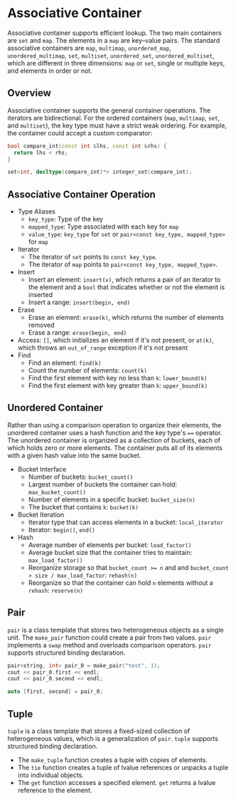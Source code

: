 # Associative Container

Associative container supports efficient lookup. The two main containers are `set` and `map`. The elements in a `map` are key–value pairs. The standard associative containers are `map`, `multimap`, `unordered_map`, `unordered_multimap`, `set`, `multiset`, `unordered_set`, `unordered_multiset`, which are different in three dimensions: `map` or `set`, single or multiple keys, and elements in order or not.

## Overview

Associative container supports the general container operations. The iterators are bidirectional. For the ordered containers (`map`, `multimap`, `set`, and `multiset`), the key type must have a strict weak ordering. For example, the container could accept a custom comparator:

```cpp
bool compare_int(const int &lhs, const int &rhs) {
  return lhs < rhs;
}

set<int, decltype(compare_int)*> integer_set(compare_int);
```

## Associative Container Operation

- Type Aliases
  - `key_type`: Type of the key
  - `mapped_type`: Type associated with each key for `map`
  - `value_type`: `key_type` for `set` or `pair<const key_type, mapped_type>` for `map`
- Iterator
  - The iterator of `set` points to `const key_type`.
  - The iterator of `map` points to `pair<const key_type, mapped_type>`.
- Insert
  - Insert an element: `insert(v)`, which returns a pair of an iterator to the element and a `bool` that indicates whether or not the element is inserted
  - Insert a range: `insert(begin, end)`
- Erase
  - Erase an element: `erase(k)`, which returns the number of elements removed
  - Erase a range: `erase(begin, end)`
- Access: `[]`, which initializes an element if it's not present, or `at(k)`, which throws an `out_of_range` exception if it's not present
- Find
  - Find an element: `find(k)`
  - Count the number of elements: `count(k)`
  - Find the first element with key no less than `k`: `lower_bound(k)`
  - Find the first element with key greater than `k`: `upper_bound(k)`

## Unordered Container

Rather than using a comparison operation to organize their elements, the unordered container uses a hash function and the key type's `==` operator. The unordered container is organized as a collection of buckets, each of which holds zero or more elements. The container puts all of its elements with a given hash value into the same bucket.

- Bucket Interface
  - Number of buckets: `bucket_count()`
  - Largest number of buckets the container can hold: `max_bucket_count()`
  - Number of elements in a specific bucket: `bucket_size(n)`
  - The bucket that contains `k`: `bucket(k)`
- Bucket Iteration
  - Iterator type that can access elements in a bucket: `local_iterator`
  - Iterator: `begin()`, `end()`
- Hash
  - Average number of elements per bucket: `load_factor()`
  - Average bucket size that the container tries to maintain: `max_load_factor()`
  - Reorganize storage so that `bucket_count >= n` and and `bucket_count > size / max_load_factor`: `rehash(n)`
  - Reorganize so that the container can hold `n` elements without a `rehash`: `reserve(n)`

## Pair

`pair` is a class template that stores two heterogeneous objects as a single unit. The `make_pair` function could create a pair from two values. `pair` implements a `swap` method and overloads comparison operators. `pair` supports structured binding declaration.

```cpp
pair<string, int> pair_0 = make_pair("test", 1);
cout << pair_0.first << endl;
cout << pair_0.second << endl;

auto [first, second] = pair_0;
```

## Tuple

`tuple` is a class template that stores a fixed-sized collection of heterogeneous values, which is a generalization of `pair`. `tuple` supports structured binding declaration.

- The `make_tuple` function creates a tuple with copies of elements.
- The `tie` function creates a tuple of lvalue references or unpacks a tuple into individual objects.
- The `get` function accesses a specified element. `get` returns a lvalue reference to the element.
